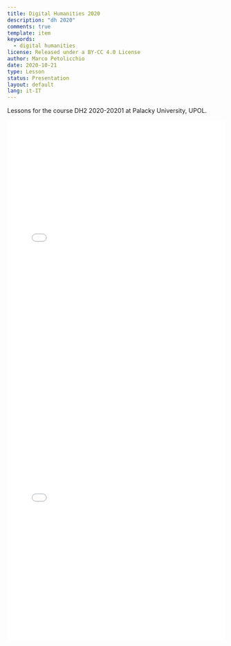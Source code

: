 ```yaml
---
title: Digital Humanities 2020
description: "dh 2020"
comments: true
template: item
keywords: 
  - digital humanities
license: Released under a BY-CC 4.0 License
author: Marco Petolicchio
date: 2020-10-21
type: Lesson
status: Presentation
layout: default
lang: it-IT
---
```


Lessons for the course DH2 2020-20201 at Palacky University, UPOL.


<iframe src="files/datatypes.pdf"	frameborder="0" width="100%" height="600" allowfullscreen="true" mozallowfullscreen="true" webkitallowfullscreen="true"></iframe>
<iframe src="files/nlp.pdf"		frameborder="0" width="100%" height="600"></iframe>
